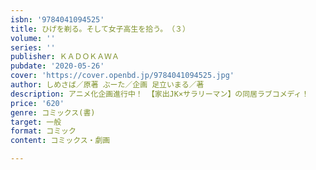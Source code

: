 ```yaml
---
isbn: '9784041094525'
title: ひげを剃る。そして女子高生を拾う。　（３）
volume: ''
series: ''
publisher: ＫＡＤＯＫＡＷＡ
pubdate: '2020-05-26'
cover: 'https://cover.openbd.jp/9784041094525.jpg'
author: しめさば／原著 ぶーた／企画 足立いまる／著
description: アニメ化企画進行中！ 【家出JK×サラリーマン】の同居ラブコメディ！
price: '620'
genre: コミックス(書)
target: 一般
format: コミック
content: コミックス・劇画

---
```

